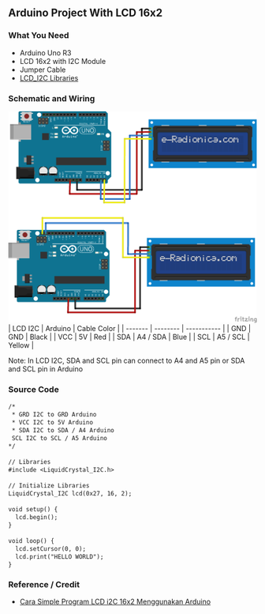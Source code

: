 ## Arduino Project With LCD 16x2

### What You Need
- Arduino Uno R3
- LCD 16x2 with I2C Module
- Jumper Cable
- [LCD_I2C Libraries](../Libraries/Arduino-LiquidCrystal-I2C-library-master.zip)

### Schematic and Wiring
![Schema-LCD_I2C](./Schematic-LCD_I2C.png)
| LCD I2C | Arduino  | Cable Color |
| ------- | -------- | ----------- |
| GND     | GND      | Black       |
| VCC     | 5V       | Red         |
| SDA     | A4 / SDA | Blue        |
| SCL     | A5 / SCL | Yellow      |

Note:
In LCD I2C, SDA and SCL pin can connect to A4 and A5 pin or SDA and SCL pin in Arduino

### Source Code
```arduino
/*
 * GRD I2C to GRD Arduino
 * VCC I2C to 5V Arduino
 * SDA I2C to SDA / A4 Arduino
 SCL I2C to SCL / A5 Arduino
*/

// Libraries
#include <LiquidCrystal_I2C.h>

// Initialize Libraries
LiquidCrystal_I2C lcd(0x27, 16, 2);

void setup() {
  lcd.begin();
}

void loop() {
  lcd.setCursor(0, 0);
  lcd.print("HELLO WORLD");
}
```

### Reference / Credit
- [Cara Simple Program LCD i2C 16x2 Menggunakan Arduino](https://kelasrobot.com/cara-simple-program-lcd-i2c-16x2-menggunakan-arduino/)
